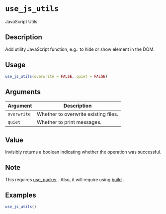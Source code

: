 # `use_js_utils`

JavaScript Utils


## Description

Add utility JavaScript function, e.g.: to hide or show
 element in the DOM.


## Usage

```r
use_js_utils(overwrite = FALSE, quiet = FALSE)
```


## Arguments

Argument      |Description
------------- |----------------
`overwrite`     |     Whether to overwrite existing files.
`quiet`     |     Whether to print messages.


## Value

Invisibly returns a boolean indicating whether
 the operation was successful.


## Note

This requires [use_packer](#usepacker) .
 Also, it will require using [build](#build) .


## Examples

```r
use_js_utils()
```


